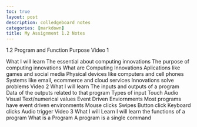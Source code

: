 ```yaml
---
toc: true
layout: post
description: colledgeboard notes
categories: [markdown]
title: My Assignment 1.2 Notes 
---
```





1.2 Program and Function Purpose
Video 1

What I will learn
The essential about computing innovations 
The purpose of computing innovations 
What are Computing Innovations 
Aplications like games and social media
Physical devices like computers and cell phones
Systems like email, ecommerce and cloud services
Innovations solve problems 
Video 2
What I will learn
The inputs and outputs of a program
Data of the outputs related to that program
Types of input
Touch
Audio 
Visual
Text/numerical values
Event Driven Enviornments 
Most programs have event driven environments 
Mouse clicks 
Swipes 
Button click
Keyboard clicks 
Audio trigger
Video 3 
What I will Learn 
I will learn the functions of a program
What is a Program
A program is a single command

